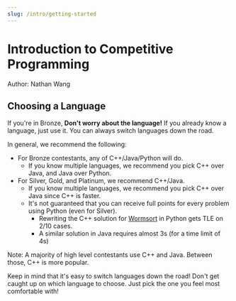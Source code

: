 ```yaml
---
slug: /intro/getting-started
---
```


# Introduction to Competitive Programming

Author: Nathan Wang

## Choosing a Language

If you're in Bronze, **Don't worry about the language!** If you already know a language, just use it. You can always switch languages down the road.

In general, we recommend the following:

- For Bronze contestants, any of C++/Java/Python will do.
  - If you know multiple languages, we recommend you pick C++ over Java, and Java over Python.
- For Silver, Gold, and Platinum, we recommend C++/Java.
  - If you know multiple languages, we recommend you pick C++ over Java since C++ is faster.
  - It's not guaranteed that you can receive full points for every problem using Python (even for Silver).
    - Rewriting the C++ solution for [Wormsort](http://www.usaco.org/index.php?page=viewproblem2&cpid=992) in Python gets TLE on 2/10 cases. 
    - A similar solution in Java requires almost 3s (for a time limit of 4s)

Note: A majority of high level contestants use C++ and Java. Between those, C++ is more popular.

Keep in mind that it's easy to switch languages down the road! Don't get caught up on which language to choose. Just pick the one you feel most comfortable with!
